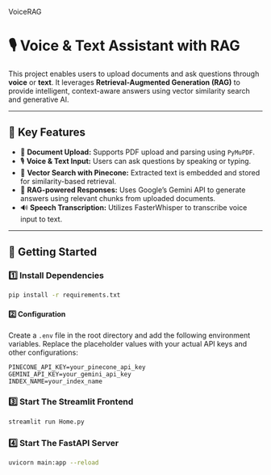 VoiceRAG
# 🎙️ Voice & Text Assistant with RAG

This project enables users to upload documents and ask questions through **voice** or **text**. It leverages **Retrieval-Augmented Generation (RAG)** to provide intelligent, context-aware answers using vector similarity search and generative AI.

---

## 🧠 Key Features

- 📄 **Document Upload:** Supports PDF upload and parsing using `PyMuPDF`.
- 🎙️ **Voice & Text Input:** Users can ask questions by speaking or typing.
- 🧮 **Vector Search with Pinecone:** Extracted text is embedded and stored for similarity-based retrieval.
- 🤖 **RAG-powered Responses:** Uses Google’s Gemini API to generate answers using relevant chunks from uploaded documents.
- 🔊 **Speech Transcription:** Utilizes FasterWhisper to transcribe voice input to text.

---

## 🚀 Getting Started

### 1️⃣ Install Dependencies
```bash
pip install -r requirements.txt
```
#### 2️⃣ Configuration
Create a `.env` file in the root directory and add the following environment variables. Replace the placeholder values with your actual API keys and other configurations:

```env
PINECONE_API_KEY=your_pinecone_api_key
GEMINI_API_KEY=your_gemini_api_key
INDEX_NAME=your_index_name
```

### 3️⃣ Start The Streamlit Frontend
```bash
streamlit run Home.py
```

### 4️⃣ Start The FastAPI Server
```bash
uvicorn main:app --reload
```
